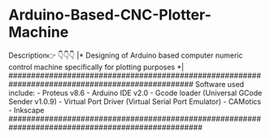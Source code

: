 # Arduino-Based-CNC-Plotter-Machine
Description👉 👇👇👇
|* Designing of Arduino based computer numeric control machine specifically for plotting purposes *|
#################################################################################################
Software used include:
        - Proteus v8.6
        - Arduino IDE v2.0
        - Gcode loader (Universal GCode Sender v1.0.9)
        - Virtual Port Driver (Virtual Serial Port Emulator)
        - CAMotics
        - Inkscape
###################################################################################################
